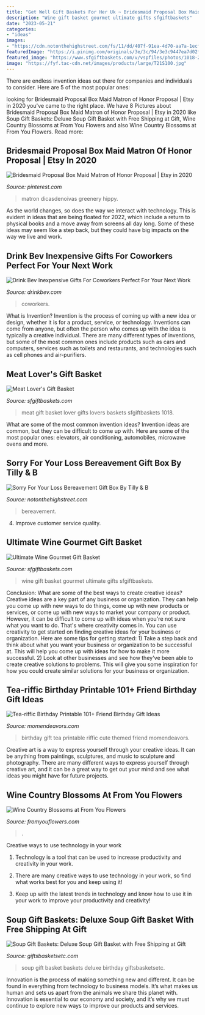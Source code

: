 ```yaml
---
title: "Get Well Gift Baskets For Her Uk ~ Bridesmaid Proposal Box Maid Matron Of Honor Proposal"
description: "Wine gift basket gourmet ultimate gifts sfgiftbaskets"
date: "2023-05-21"
categories:
- "ideas"
images:
- "https://cdn.notonthehighstreet.com/fs/11/dd/407f-91ea-4d70-aa7a-1ecfe2ebea62/original_sorry-for-your-loss-bereavement-gift.jpg"
featuredImage: "https://i.pinimg.com/originals/3e/3c/94/3e3c9447ea7d02f4467f1adf2d4490e4.jpg"
featured_image: "https://www.sfgiftbaskets.com/v/vspfiles/photos/1018-2.jpg"
image: "https://fyf.tac-cdn.net/images/products/large/T21S100.jpg"
---
```



There are endless invention ideas out there for companies and individuals to consider. Here are 5 of the most popular ones:

	

		
looking for Bridesmaid Proposal Box Maid Matron of Honor Proposal | Etsy in 2020 you've came to the right place. We have 8 Pictures about Bridesmaid Proposal Box Maid Matron of Honor Proposal | Etsy in 2020 like Soup Gift Baskets: Deluxe Soup Gift Basket with Free Shipping at Gift, Wine Country Blossoms at From You Flowers and also Wine Country Blossoms at From You Flowers. Read more:
		
    
## Bridesmaid Proposal Box Maid Matron Of Honor Proposal | Etsy In 2020

<img loading=lazy src="https://i.pinimg.com/originals/3e/3c/94/3e3c9447ea7d02f4467f1adf2d4490e4.jpg" onerror="this.onerror=null;this.src='https://tse1.mm.bing.net/th?id=OIP.rR9TiliYwt9gbLtDqDsS1QHaJ4&amp;pid=15.1';" alt="Bridesmaid Proposal Box Maid Matron of Honor Proposal | Etsy in 2020">

_Source: pinterest.com_

>matron dicasdenoivas greenery hippy. 

	

As the world changes, so does the way we interact with technology. This is evident in ideas that are being floated for 2022, which include a return to physical books and a move away from screens all day long. Some of these ideas may seem like a step back, but they could have big impacts on the way we live and work.

    
## Drink Bev Inexpensive Gifts For Coworkers Perfect For Your Next Work

<img loading=lazy src="https://cdn.shopify.com/s/files/1/3001/0772/files/6489381b-ca85-48b5-af55-d7c780135340_480x480.jpg?v=1605903050" onerror="this.onerror=null;this.src='https://tse4.mm.bing.net/th?id=OIP.BCBXTwdbd6B7eJ5OL1xp0wHaE8&amp;pid=15.1';" alt="Drink Bev Inexpensive Gifts For Coworkers Perfect For Your Next Work">

_Source: drinkbev.com_

>coworkers. 

	

What is Invention?
Invention is the process of coming up with a new idea or design, whether it is for a product, service, or technology. Inventions can come from anyone, but often the person who comes up with the idea is typically a creative individual. There are many different types of inventions, but some of the most common ones include products such as cars and computers, services such as toilets and restaurants, and technologies such as cell phones and air-purifiers.

    
## Meat Lover&#039;s Gift Basket

<img loading=lazy src="https://www.sfgiftbaskets.com/v/vspfiles/photos/1018-2.jpg" onerror="this.onerror=null;this.src='https://tse4.mm.bing.net/th?id=OIP.c1_qwVsaf5hrdDiMKjxXcgHaHa&amp;pid=15.1';" alt="Meat Lover&#039;s Gift Basket">

_Source: sfgiftbaskets.com_

>meat gift basket lover gifts lovers baskets sfgiftbaskets 1018. 

	

What are some of the most common invention ideas?
Invention ideas are common, but they can be difficult to come up with. Here are some of the most popular ones: elevators, air conditioning, automobiles, microwave ovens and more.

    
## Sorry For Your Loss Bereavement Gift Box By Tilly &amp; B

<img loading=lazy src="https://cdn.notonthehighstreet.com/fs/11/dd/407f-91ea-4d70-aa7a-1ecfe2ebea62/original_sorry-for-your-loss-bereavement-gift.jpg" onerror="this.onerror=null;this.src='https://tse1.mm.bing.net/th?id=OIP.81WBOKGNkbQFmxcK4WgzRAHaHa&amp;pid=15.1';" alt="Sorry For Your Loss Bereavement Gift Box By Tilly &amp; B">

_Source: notonthehighstreet.com_

>bereavement. 

	

4. Improve customer service quality.

    
## Ultimate Wine Gourmet Gift Basket

<img loading=lazy src="https://www.sfgiftbaskets.com/v/vspfiles/photos/602-2.jpg" onerror="this.onerror=null;this.src='https://tse4.mm.bing.net/th?id=OIP.SyvS4UKrrZSxUBATXTncOAHaHa&amp;pid=15.1';" alt="Ultimate Wine Gourmet Gift Basket">

_Source: sfgiftbaskets.com_

>wine gift basket gourmet ultimate gifts sfgiftbaskets. 

	

Conclusion: What are some of the best ways to create creative ideas?
Creative ideas are a key part of any business or organization. They can help you come up with new ways to do things, come up with new products or services, or come up with new ways to market your company or product. However, it can be difficult to come up with ideas when you're not sure what you want to do. That's where creativity comes in. You can use creativity to get started on finding creative ideas for your business or organization. Here are some tips for getting started: 1) Take a step back and think about what you want your business or organization to be successful at. This will help you come up with ideas for how to make it more successful. 2) Look at other businesses and see how they've been able to create creative solutions to problems. This will give you some inspiration for how you could create similar solutions for your business or organization.

    
## Tea-riffic Birthday Printable 101+ Friend Birthday Gift Ideas

<img loading=lazy src="http://www.momendeavors.com/wp-content/uploads/2014/07/Tea-themed-Birthday-gift-printable.jpg" onerror="this.onerror=null;this.src='https://tse4.mm.bing.net/th?id=OIP.zDMwRc9c7Hc89pY6KJQ5bAHaLC&amp;pid=15.1';" alt="Tea-riffic Birthday Printable 101+ Friend Birthday Gift Ideas">

_Source: momendeavors.com_

>birthday gift tea printable riffic cute themed friend momendeavors. 

	

Creative art is a way to express yourself through your creative ideas. It can be anything from paintings, sculptures, and music to sculpture and photography. There are many different ways to express yourself through creative art, and it can be a great way to get out your mind and see what ideas you might have for future projects.

    
## Wine Country Blossoms At From You Flowers

<img loading=lazy src="https://fyf.tac-cdn.net/images/products/large/T21S100.jpg" onerror="this.onerror=null;this.src='https://tse3.mm.bing.net/th?id=OIP.BDCDDY0nR0EoCkD9uYVN4gHaIp&amp;pid=15.1';" alt="Wine Country Blossoms at From You Flowers">

_Source: fromyouflowers.com_

>. 

	

Creative ways to use technology in your work
1. Technology is a tool that can be used to increase productivity and creativity in your work.
2. There are many creative ways to use technology in your work, so find what works best for you and keep using it!

3. Keep up with the latest trends in technology and know how to use it in your work to improve your productivity and creativity!

    
## Soup Gift Baskets: Deluxe Soup Gift Basket With Free Shipping At Gift

<img loading=lazy src="http://www.giftsbasketsetc.com/thumbnail.asp?file=assets/images/deluxesoupsgiftbasket10.jpg&amp;maxx=300&amp;maxy=0" onerror="this.onerror=null;this.src='https://tse4.mm.bing.net/th?id=OIP.AOjuez4HRkA-q6rHB0X3ZgAAAA&amp;pid=15.1';" alt="Soup Gift Baskets: Deluxe Soup Gift Basket with Free Shipping at Gift">

_Source: giftsbasketsetc.com_

>soup gift basket baskets deluxe birthday giftsbasketsetc. 

	

Innovation is the process of making something new and different. It can be found in everything from technology to business models. It’s what makes us human and sets us apart from the animals we share this planet with. Innovation is essential to our economy and society, and it’s why we must continue to explore new ways to improve our products and services.

